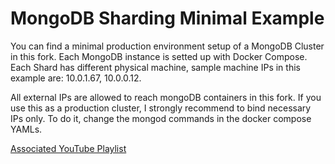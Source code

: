 # MongoDB Sharding Minimal Example
You can find a minimal production environment setup of a MongoDB Cluster in this fork. Each MongoDB instance is setted up with Docker Compose.
Each Shard has different physical machine, sample machine IPs in this example are: 10.0.1.67, 10.0.0.12.

All external IPs are allowed to reach mongoDB containers in this fork. If you use this as a production cluster, I strongly recommend to bind necessary IPs only. To do it, change the mongod commands in the docker compose YAMLs.

[Associated YouTube Playlist](https://www.youtube.com/watch?v=LBthwZDRR-c&list=PL34sAs7_26wPvZJqUJhjyNtm7UedWR8Ps)
